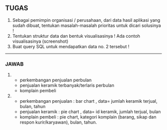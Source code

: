 ## TUGAS
1. Sebagai pemimpin organisasi / perusahaan, dari data hasil aplikasi yang sudah dibuat, tentukan masalah-masalah prioritas untuk dicari solusinya !
2. Tentukan struktur data dan bentuk visualisasinya ! Ada contoh visualisasinya (screenshot)
3. Buat query SQL untuk mendapatkan data no. 2 tersebut !

---

### JAWAB
1.  - perkembangan penjualan perbulan
    - penjualan keramik terbanyak/terlaris perbulan
    - komplain pembeli

2.  - perkembangan penjualan : bar chart , data= jumlah keramik terjual, bulan, tahun
    - penjualan keramik : pie chart , data= id keramik, jumlah terjual, bulan
    - komplain pembeli : pie chart, kategori komplain (barang, sikap dan respon kurir/karyawan), bulan, tahun.

